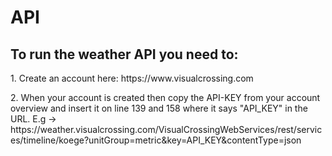 # API

<h2><Strong>To run the weather API you need to:</Strong></h2>

<p>1. Create an account here: https://www.visualcrossing.com</p>
<p>2. When your account is created then copy the API-KEY from your account overview and insert it on line 139 and 158 where it says "API_KEY" in the URL.
E.g -> https://weather.visualcrossing.com/VisualCrossingWebServices/rest/services/timeline/koege?unitGroup=metric&key=API_KEY&contentType=json</p>
